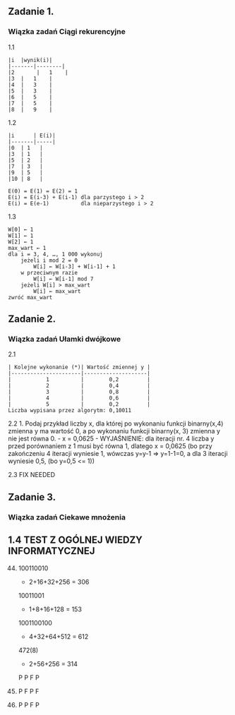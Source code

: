 ## Zadanie 1. 
### Wiązka zadań Ciągi rekurencyjne

1.1 


    |i 	|wynik(i)|
    |-------|--------|
    |2       |   1    |
    |3	|   1    |
    |4 	|   3    |
    |5 	|   3    |
    |6 	|   5    |
    |7	|   5    |
    |8 	|   9    |
   
1.2


    |i      | E(i)|
    |-------|-----| 
    |0	| 1   |
    |3	| 1   |
    |5	| 2   |
    |7	| 3   |   
    |9	| 5   |
    |10	| 8   |

    E(0) = E(1) = E(2) = 1 
    E(i) = E(i-3) + E(i-1) dla parzystego i > 2 
    E(i) = E(e-1) 	       dla nieparzystego i > 2

1.3 
   
    W[0] ← 1 
    W[1] ← 1 
    W[2] ← 1 
    max_wart ← 1 
    dla i = 3, 4, …, 1 000 wykonuj 
        jeżeli i mod 2 = 0 
            W[i] ← W[i-3] + W[i-1] + 1
        w przeciwnym razie 
            W[i] ← W[i-1] mod 7
        jeżeli W[i] > max_wart
            W[i] ← max_wart
    zwróć max_wart
    

## Zadanie 2. 
### Wiązka zadań Ułamki dwójkowe

2.1


    | Kolejne wykonanie (*)| Wartość zmiennej y |
    |----------------------|--------------------|
    |           1 	       |        0,2         |
    |           2	       |        0,4         |
    |           3 	       |        0,8         |
    |           4 	       |        0,6         |
    |           5 	       |        0,2         |
    Liczba wypisana przez algorytm: 0,10011

2.2
    1. Podaj przykład liczby x, dla której po wykonaniu funkcji binarny(x,4) zmienna y ma wartość 0, a po wykonaniu funkcji binarny(x, 3) zmienna y nie jest równa 0.
        - x = 0,0625
            - WYJAŚNIENIE: dla iteracji nr. 4 liczba y przed porównaniem z 1 musi być równa 1, dlatego x = 0,0625 (bo przy zakończeniu 4 iteracji wyniesie 1, wówczas y=y-1 => y=1-1=0, a dla 3 iteracji wyniesie 0,5, (bo y=0,5 <= 1))

2.3
    FIX NEEDED

## Zadanie 3. 
### Wiązka zadań  Ciekawe mnożenia


## 1.4 TEST Z OGÓLNEJ WIEDZY INFORMATYCZNEJ

44.
    100110010
    - 2+16+32+256 = 306

    10011001
    - 1+8+16+128 = 153 

    1001100100
    - 4+32+64+512 = 612

    472(8)
    - 2+56+256 = 314 

    P P F P 

56.
    P F P F

57.
    P P F P


